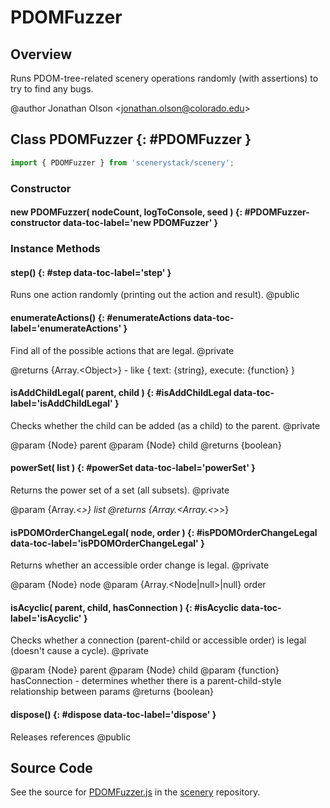 # PDOMFuzzer

## Overview

Runs PDOM-tree-related scenery operations randomly (with assertions) to try to find any bugs.

@author Jonathan Olson &lt;jonathan.olson@colorado.edu&gt;

## Class PDOMFuzzer {: #PDOMFuzzer }


```js
import { PDOMFuzzer } from 'scenerystack/scenery';
```
### Constructor

#### new PDOMFuzzer( nodeCount, logToConsole, seed ) {: #PDOMFuzzer-constructor data-toc-label='new PDOMFuzzer' }

### Instance Methods

#### step() {: #step data-toc-label='step' }

Runs one action randomly (printing out the action and result).
@public

#### enumerateActions() {: #enumerateActions data-toc-label='enumerateActions' }

Find all of the possible actions that are legal.
@private

@returns {Array.&lt;Object&gt;} - like { text: {string}, execute: {function} }

#### isAddChildLegal( parent, child ) {: #isAddChildLegal data-toc-label='isAddChildLegal' }

Checks whether the child can be added (as a child) to the parent.
@private

@param {Node} parent
@param {Node} child
@returns {boolean}

#### powerSet( list ) {: #powerSet data-toc-label='powerSet' }

Returns the power set of a set (all subsets).
@private

@param {Array.&lt;*&gt;} list
@returns {Array.&lt;Array.&lt;*&gt;&gt;}

#### isPDOMOrderChangeLegal( node, order ) {: #isPDOMOrderChangeLegal data-toc-label='isPDOMOrderChangeLegal' }

Returns whether an accessible order change is legal.
@private

@param {Node} node
@param {Array.&lt;Node|null&gt;|null} order

#### isAcyclic( parent, child, hasConnection ) {: #isAcyclic data-toc-label='isAcyclic' }

Checks whether a connection (parent-child or accessible order) is legal (doesn't cause a cycle).
@private

@param {Node} parent
@param {Node} child
@param {function} hasConnection - determines whether there is a parent-child-style relationship between params
@returns {boolean}

#### dispose() {: #dispose data-toc-label='dispose' }

Releases references
@public



## Source Code

See the source for [PDOMFuzzer.js](https://github.com/phetsims/scenery/blob/main/js/accessibility/pdom/PDOMFuzzer.js) in the [scenery](https://github.com/phetsims/scenery) repository.
